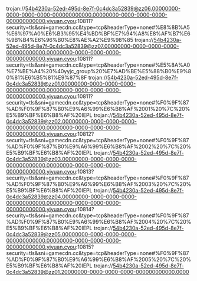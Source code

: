 trojan://54b4230a-52ed-495d-8e7f-0c4dc3a52839@zz06.00000000-0000-0000-0000-000000000000.00000000-0000-0000-0000-000000000000.yiyuan.cyou:10811?security=tls&sni=gamecdn.cc&type=tcp&headerType=none#%E8%8B%A5%E6%97%A0%E6%B3%95%E4%BD%BF%E7%94%A8%E8%AF%B7%E6%9B%B4%E6%96%B0%E8%AE%A2%E9%98%85
trojan://54b4230a-52ed-495d-8e7f-0c4dc3a52839@zz07.00000000-0000-0000-0000-000000000000.00000000-0000-0000-0000-000000000000.yiyuan.cyou:10811?security=tls&sni=gamecdn.cc&type=tcp&headerType=none#%E5%8A%A0%E7%BE%A4%20%40yyjc_group%20%E7%AD%BE%E5%88%B0%E9%80%81%E6%B5%81%E9%87%8F
trojan://54b4230a-52ed-495d-8e7f-0c4dc3a52839@zz01.00000000-0000-0000-0000-000000000000.00000000-0000-0000-0000-000000000000.yiyuan.cyou:10811?security=tls&sni=gamecdn.cc&type=tcp&headerType=none#%F0%9F%87%AD%F0%9F%87%B0%E9%A6%99%E6%B8%AF%2001%20%7C%20%E5%B9%BF%E6%B8%AF%20IEPL
trojan://54b4230a-52ed-495d-8e7f-0c4dc3a52839@zz02.00000000-0000-0000-0000-000000000000.00000000-0000-0000-0000-000000000000.yiyuan.cyou:10812?security=tls&sni=gamecdn.cc&type=tcp&headerType=none#%F0%9F%87%AD%F0%9F%87%B0%E9%A6%99%E6%B8%AF%2002%20%7C%20%E5%B9%BF%E6%B8%AF%20IEPL
trojan://54b4230a-52ed-495d-8e7f-0c4dc3a52839@zz03.00000000-0000-0000-0000-000000000000.00000000-0000-0000-0000-000000000000.yiyuan.cyou:10813?security=tls&sni=gamecdn.cc&type=tcp&headerType=none#%F0%9F%87%AD%F0%9F%87%B0%E9%A6%99%E6%B8%AF%2003%20%7C%20%E5%B9%BF%E6%B8%AF%20IEPL
trojan://54b4230a-52ed-495d-8e7f-0c4dc3a52839@zz04.00000000-0000-0000-0000-000000000000.00000000-0000-0000-0000-000000000000.yiyuan.cyou:10814?security=tls&sni=gamecdn.cc&type=tcp&headerType=none#%F0%9F%87%AD%F0%9F%87%B0%E9%A6%99%E6%B8%AF%2004%20%7C%20%E5%B9%BF%E6%B8%AF%20IEPL
trojan://54b4230a-52ed-495d-8e7f-0c4dc3a52839@zz05.00000000-0000-0000-0000-000000000000.00000000-0000-0000-0000-000000000000.yiyuan.cyou:10815?security=tls&sni=gamecdn.cc&type=tcp&headerType=none#%F0%9F%87%AD%F0%9F%87%B0%E9%A6%99%E6%B8%AF%2005%20%7C%20%E5%B9%BF%E6%B8%AF%20IEPL
trojan://54b4230a-52ed-495d-8e7f-0c4dc3a52839@zz01.20000000-0000-0000-0000-000000000000.0000
